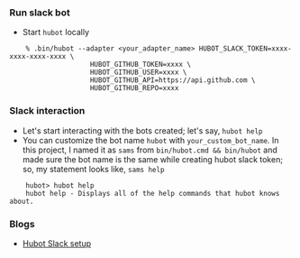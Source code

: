 ### Run slack bot

- Start `hubot` locally
```
    % .bin/hubot --adapter <your_adapter_name> HUBOT_SLACK_TOKEN=xxxx-xxxx-xxxx-xxxx \
    				HUBOT_GITHUB_TOKEN=xxxx \
    				HUBOT_GITHUB_USER=xxxx \
    				HUBOT_GITHUB_API=https://api.github.com \
    				HUBOT_GITHUB_REPO=xxxx
```

### Slack interaction

- Let's start interacting with the bots created; let's say, `hubot help`
- You can customize the bot name `hubot` with `your_custom_bot_name`. In this project, I named it as `sams` from `bin/hubot.cmd && bin/hubot` and made sure the bot name is the same while creating hubot slack token; so, my statement looks like, `sams help`

```
    hubot> hubot help
    hubot help - Displays all of the help commands that hubot knows about.
```

### Blogs

- [Hubot Slack setup]

[Hubot Slack setup]: https://devopsqa.wordpress.com/2019/03/19/hubot-slack-setup/
